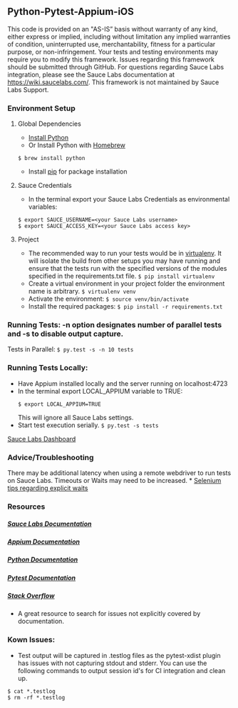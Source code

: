 ## Python-Pytest-Appium-iOS

This code is provided on an "AS-IS” basis without warranty of any kind, either express or implied, including without limitation any implied warranties of condition, uninterrupted use, merchantability, fitness for a particular purpose, or non-infringement. Your tests and testing environments may require you to modify this framework. Issues regarding this framework should be submitted through GitHub. For questions regarding Sauce Labs integration, please see the Sauce Labs documentation at https://wiki.saucelabs.com/. This framework is not maintained by Sauce Labs Support.

### Environment Setup

1. Global Dependencies
    * [Install Python](https://www.python.org/downloads/)
    * Or Install Python with [Homebrew](http://brew.sh/)
    ```
    $ brew install python
    ```
    * Install [pip](https://pip.pypa.io/en/stable/installing/) for package installation

2. Sauce Credentials
    * In the terminal export your Sauce Labs Credentials as environmental variables:
    ```
    $ export SAUCE_USERNAME=<your Sauce Labs username>
	$ export SAUCE_ACCESS_KEY=<your Sauce Labs access key>
    ```
3. Project
	* The recommended way to run your tests would be in [virtualenv](https://virtualenv.readthedocs.org/en/latest/). It will isolate the build from other setups you may have running and ensure that the tests run with the specified versions of the modules specified in the requirements.txt file.
	```$ pip install virtualenv```
	* Create a virtual environment in your project folder the environment name is arbitrary.
	```$ virtualenv venv```
	* Activate the environment:
	```$ source venv/bin/activate```
	* Install the required packages:
	```$ pip install -r requirements.txt```

### Running Tests:  -n option designates number of parallel tests and -s to disable output capture.

Tests in Parallel:
```$ py.test -s -n 10 tests```

### Running Tests Locally:
*   Have Appium installed locally and the server running on localhost:4723
*   In the terminal export LOCAL_APPIUM variable to TRUE:
    ```
    $ export LOCAL_APPIUM=TRUE
    ```
    This will ignore all Sauce Labs settings.
*   Start test execution serially.
    ```$ py.test -s tests```

[Sauce Labs Dashboard](https://saucelabs.com/beta/dashboard/)

### Advice/Troubleshooting

There may be additional latency when using a remote webdriver to run tests on Sauce Labs. Timeouts or Waits may need to be increased.
    * [Selenium tips regarding explicit waits](https://wiki.saucelabs.com/display/DOCS/Best+Practice%3A+Use+Explicit+Waits)

### Resources
##### [Sauce Labs Documentation](https://wiki.saucelabs.com/)

##### [Appium Documentation](http://appium.io/slate/en/master/)

##### [Python Documentation](https://docs.python.org/2.7/)

##### [Pytest Documentation](http://pytest.org/latest/contents.html)

##### [Stack Overflow](http://stackoverflow.com/)
* A great resource to search for issues not explicitly covered by documentation.

### Kown Issues:
* Test output will be captured in .testlog files as the pytest-xdist plugin has issues with not capturing stdout and stderr. You can use the following commands to output session id's for CI integration and clean up.
```
$ cat *.testlog
$ rm -rf *.testlog
```
